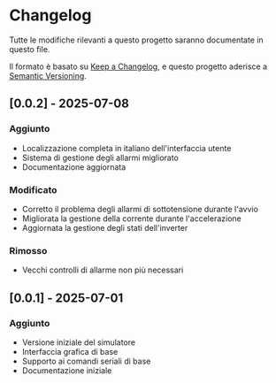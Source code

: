 # Changelog

Tutte le modifiche rilevanti a questo progetto saranno documentate in questo file.

Il formato è basato su [Keep a Changelog](https://keepachangelog.com/it/1.0.0/),
e questo progetto aderisce a [Semantic Versioning](https://semver.org/spec/v2.0.0.html).

## [0.0.2] - 2025-07-08

### Aggiunto
- Localizzazione completa in italiano dell'interfaccia utente
- Sistema di gestione degli allarmi migliorato
- Documentazione aggiornata

### Modificato
- Corretto il problema degli allarmi di sottotensione durante l'avvio
- Migliorata la gestione della corrente durante l'accelerazione
- Aggiornata la gestione degli stati dell'inverter

### Rimosso
- Vecchi controlli di allarme non più necessari

## [0.0.1] - 2025-07-01

### Aggiunto
- Versione iniziale del simulatore
- Interfaccia grafica di base
- Supporto ai comandi seriali di base
- Documentazione iniziale
